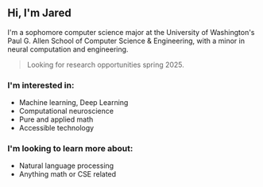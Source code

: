 ## Hi, I'm Jared

I'm a sophomore computer science major at the University of Washington's Paul G. Allen School of Computer Science & Engineering, with a minor in neural computation and engineering.

> Looking for research opportunities spring 2025.

### I'm interested in:

-   Machine learning, Deep Learning
-   Computational neuroscience
-   Pure and applied math
-   Accessible technology

### I'm looking to learn more about:

-   Natural language processing
-   Anything math or CSE related
